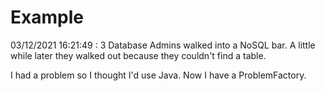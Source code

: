 # Example

<!-- replace-with-date starts -->
03/12/2021 16:21:49 : 3 Database Admins walked into a NoSQL bar. A little while later they walked out because they couldn't find a table.
<!-- replace-with-date ends -->

<!-- replace-with-joke starts -->
I had a problem so I thought I'd use Java. Now I have a ProblemFactory.
<!-- replace-with-joke ends -->